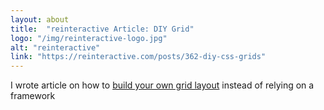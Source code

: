 ```yaml
---
layout: about
title:  "reinteractive Article: DIY Grid"
logo: "/img/reinteractive-logo.jpg"
alt: "reinteractive"
link: "https://reinteractive.com/posts/362-diy-css-grids"
---
```


I wrote article on how to [build your own grid layout](/publications/#reinteractive-diy-grid-2018) instead of relying on a framework
